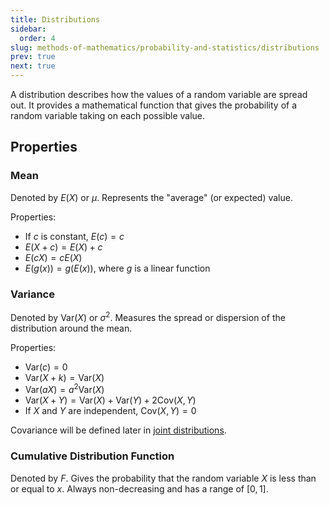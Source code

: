 ```yaml
---
title: Distributions
sidebar:
  order: 4
slug: methods-of-mathematics/probability-and-statistics/distributions
prev: true
next: true
---
```


A distribution describes how the values of a random variable are spread out. It provides a mathematical function that gives the probability of a random variable taking on each possible value.

## Properties

### Mean

Denoted by $E(X)$ or $\mu$. Represents the "average" (or expected) value.

Properties:
- If $c$ is constant, $E(c) = c$
- $E(X+c) = E(X) + c$
- $E(cX) = cE(X)$
- $E(g(x)) = g(E(x))$, where $g$ is a linear function

### Variance

Denoted by $\text{Var}(X)$ or $\sigma^2$. Measures the spread or dispersion of the distribution around the mean.

Properties:
- $\text{Var}(c) = 0$
- $\text{Var}(X+k) = \text{Var}(X)$
- $\text{Var}(aX) = a^2\text{Var}(X)$
- $\text{Var}(X+Y) = \text{Var}(X) + \text{Var}(Y) + 2\text{Cov}(X,Y)$
- If $X$ and $Y$ are independent, $\text{Cov}(X,Y) = 0$

Covariance will be defined later in [joint distributions](../joint-distributions).

### Cumulative Distribution Function

Denoted by $F$. Gives the probability that the random variable $X$ is less than or equal to $x$. Always non-decreasing and has a range of $[0,1]$.

